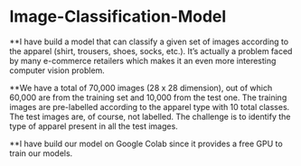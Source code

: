 # Image-Classification-Model

**I have build a model that can classify a given set of images according to the apparel (shirt, trousers, shoes, socks, etc.). It’s actually a problem faced by many e-commerce retailers which makes it an even more interesting computer vision problem.

**We have a total of 70,000 images (28 x 28 dimension), out of which 60,000 are from the training set and 10,000 from the test one. The training images are pre-labelled according to the apparel type with 10 total classes. The test images are, of course, not labelled. The challenge is to identify the type of apparel present in all the test images.

**I have build our model on Google Colab since it provides a free GPU to train our models.

